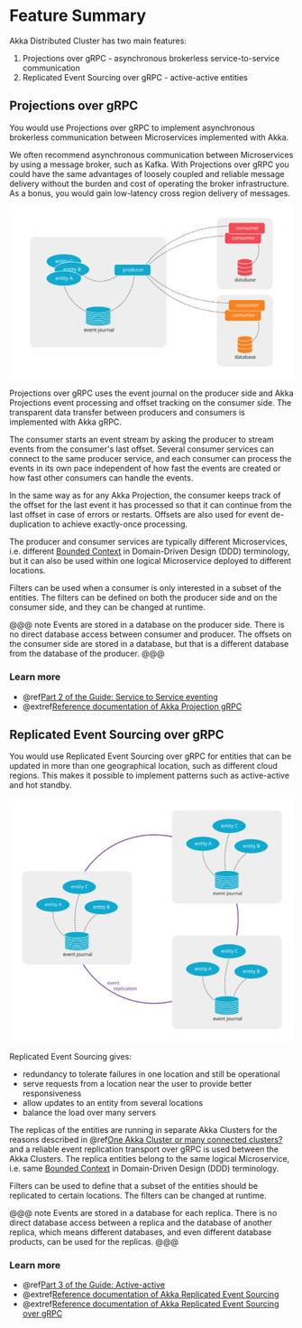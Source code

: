 # Feature Summary

Akka Distributed Cluster has two main features:

1. Projections over gRPC - asynchronous brokerless service-to-service communication
1. Replicated Event Sourcing over gRPC - active-active entities

## Projections over gRPC

You would use Projections over gRPC to implement asynchronous brokerless communication between Microservices
implemented with Akka.

We often recommend asynchronous communication between Microservices by using a message broker, such as Kafka.
With Projections over gRPC you could have the same advantages of loosely coupled and reliable message delivery
without the burden and cost of operating the broker infrastructure. As a bonus, you would gain low-latency cross
region delivery of messages.

![Diagram showing services using projections over gRPC with one producer and two consumers](images/projection-over-grpc.svg)

Projections over gRPC uses the event journal on the producer side and Akka Projections event processing and offset
tracking on the consumer side. The transparent data transfer between producers and consumers is implemented with
Akka gRPC.

The consumer starts an event stream by asking the producer to stream events from the consumer's last offset.
Several consumer services can connect to the same producer service, and each consumer can process the events
in its own pace independent of how fast the events are created or how fast other consumers can handle the events.

In the same way as for any Akka Projection, the consumer keeps track of the offset for the last event it has
processed so that it can continue from the last offset in case of errors or restarts. Offsets are also used for
event de-duplication to achieve exactly-once processing.

The producer and consumer services are typically different Microservices, i.e. different
[Bounded Context](https://martinfowler.com/bliki/BoundedContext.html) in Domain-Driven Design (DDD) terminology, but
it can also be used within one logical Microservice deployed to different locations.

Filters can be used when a consumer is only interested in a subset of the entities. The filters can be defined
on both the producer side and on the consumer side, and they can be changed at runtime.

@@@ note
Events are stored in a database on the producer side. There is no direct database access between consumer and
producer. The offsets on the consumer side are stored in a database, but that is a different database from the
database of the producer.
@@@

### Learn more

* @ref[Part 2 of the Guide: Service to Service eventing](guide/2-service-to-service.md)
* @extref[Reference documentation of Akka Projection gRPC](akka-projection:grpc.html)

## Replicated Event Sourcing over gRPC

You would use Replicated Event Sourcing over gRPC for entities that can be updated in more than one geographical
location, such as different cloud regions. This makes it possible to implement patterns such as active-active and
hot standby.

![Diagram showing services using Replicated Event Sourcing over gRPC between three services](images/res-over-grpc.svg)

Replicated Event Sourcing gives:

* redundancy to tolerate failures in one location and still be operational
* serve requests from a location near the user to provide better responsiveness
* allow updates to an entity from several locations
* balance the load over many servers

The replicas of the entities are running in separate Akka Clusters for the reasons described in
@ref[One Akka Cluster or many connected clusters?](overview.md#one-akka-cluster-or-many-connected-clusters-) and
a reliable event replication transport over gRPC is used between the Akka Clusters. The replica entities belong
to the same logical Microservice, i.e. same [Bounded Context](https://martinfowler.com/bliki/BoundedContext.html)
in Domain-Driven Design (DDD) terminology.

Filters can be used to define that a subset of the entities should be replicated to certain locations.
The filters can be changed at runtime.

@@@ note
Events are stored in a database for each replica. There is no direct database access between a replica and 
the database of another replica, which means different databases, and even different database products, can
be used for the replicas.
@@@

### Learn more

* @ref[Part 3 of the Guide: Active-active](guide/3-active-active.md)
* @extref[Reference documentation of Akka Replicated Event Sourcing](akka:typed/replicated-eventsourcing.html)
* @extref[Reference documentation of Akka Replicated Event Sourcing over gRPC](akka-projection:grpc-replicated-event-sourcing-transport.html)

